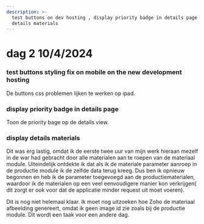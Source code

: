 ```yaml
---
description: >-
  test buttons on dev hosting , display priority badge in details page , display
  details materials
---
```


# dag 2 10/4/2024

### test buttons styling fix on mobile on the new development hosting

De buttons css problemen lijken te werken op ipad.

### display priority badge in details page&#x20;

Toon de priority bage op de details view.

### display details materials

Dit was erg lastig, omdat ik de eerste twee uur van mijn werk hieraan mezelf in de war had gebracht door alle materialen aan te roepen van de materiaal module. Uiteindelijk ontdekte ik dat als ik de  materiale parameter aanroep in de productie module ik de zelfde data terug kreeg. Dus ben ik opnieuw begonnen en heb ik de parameter toegevoegd aan de productiematerialen, waardoor ik de materialen op een veel eenvoudigere manier kon verkrijgen( dit zorgt er ook voor dat de applicatie minder request uit moet voeren).

Dit is nog niet helemaal klaar. Ik moet nog uitzoeken hoe Zoho de materiaal afbeelding genereert, omdat ik geen image id zie zoals bij de productie module. Dit wordt een taak voor een andere dag.&#x20;
